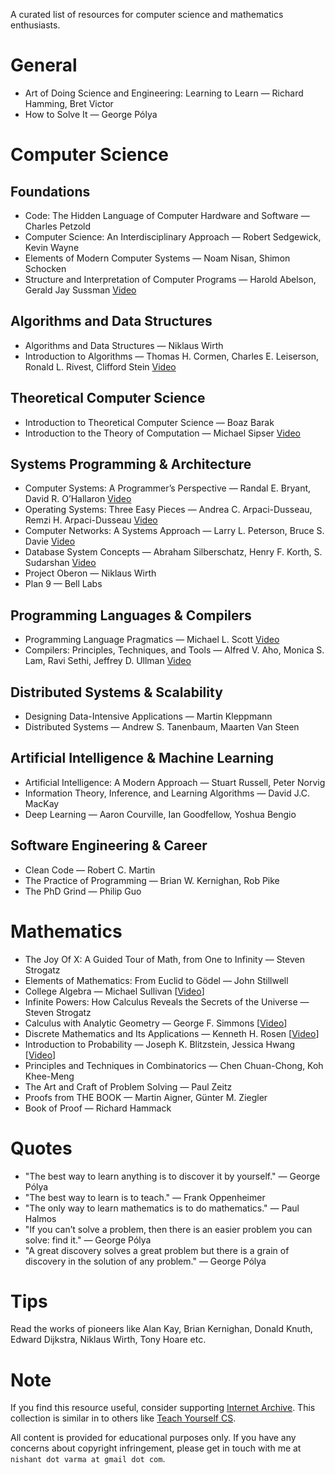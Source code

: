 A curated list of resources for computer science and mathematics enthusiasts.

# General

- Art of Doing Science and Engineering: Learning to Learn — Richard Hamming, Bret Victor
- How to Solve It — George Pólya

# Computer Science

## Foundations

- Code: The Hidden Language of Computer Hardware and Software — Charles Petzold
- Computer Science: An Interdisciplinary Approach — Robert Sedgewick, Kevin Wayne
- Elements of Modern Computer Systems — Noam Nisan, Shimon Schocken
- Structure and Interpretation of Computer Programs — Harold Abelson, Gerald Jay Sussman [Video](https://archive.org/details/mit-6001-structure-and-interpretation-of-computer-programs)

## Algorithms and Data Structures

- Algorithms and Data Structures — Niklaus Wirth
- Introduction to Algorithms — Thomas H. Cormen, Charles E. Leiserson, Ronald L. Rivest, Clifford Stein [Video](https://archive.org/details/mit-6006-introduction-to-algorithms)

## Theoretical Computer Science

- Introduction to Theoretical Computer Science — Boaz Barak
- Introduction to the Theory of Computation — Michael Sipser [Video](https://archive.org/details/mit-18404j-theory-of-computation)

## Systems Programming & Architecture

- Computer Systems: A Programmer’s Perspective — Randal E. Bryant, David R. O’Hallaron [Video](https://archive.org/details/cmu-15-213-introduction-to-computer-systems)
- Operating Systems: Three Easy Pieces — Andrea C. Arpaci-Dusseau, Remzi H. Arpaci-Dusseau [Video](https://archive.org/details/caltech-cs124-operating-systems)
- Computer Networks: A Systems Approach — Larry L. Peterson, Bruce S. Davie [Video](https://archive.org/details/stanford-cs144-introduction-to-computer-networking)
- Database System Concepts — Abraham Silberschatz, Henry F. Korth, S. Sudarshan [Video](https://archive.org/details/cmu-15-445-introduction-to-database-systems)
- Project Oberon — Niklaus Wirth
- Plan 9 — Bell Labs

## Programming Languages & Compilers

- Programming Language Pragmatics — Michael L. Scott [Video](https://archive.org/details/stonybrook-cse307-principles-of-programming-languages)
- Compilers: Principles, Techniques, and Tools — Alfred V. Aho, Monica S. Lam, Ravi Sethi, Jeffrey D. Ullman [Video](https://archive.org/details/coursera-compilers)

## Distributed Systems & Scalability

- Designing Data-Intensive Applications — Martin Kleppmann
- Distributed Systems — Andrew S. Tanenbaum, Maarten Van Steen

## Artificial Intelligence & Machine Learning

- Artificial Intelligence: A Modern Approach — Stuart Russell, Peter Norvig
- Information Theory, Inference, and Learning Algorithms — David J.C. MacKay
- Deep Learning — Aaron Courville, Ian Goodfellow, Yoshua Bengio

## Software Engineering & Career

- Clean Code — Robert C. Martin
- The Practice of Programming — Brian W. Kernighan, Rob Pike
- The PhD Grind — Philip Guo

# Mathematics

- The Joy Of X: A Guided Tour of Math, from One to Infinity — Steven Strogatz
- Elements of Mathematics: From Euclid to Gödel — John Stillwell
- College Algebra — Michael Sullivan [[Video](https://archive.org/details/umkc-math110-college-algebra)]
- Infinite Powers: How Calculus Reveals the Secrets of the Universe — Steven Strogatz
- Calculus with Analytic Geometry — George F. Simmons [[Video](https://archive.org/details/mit-1801-single-variable-calculus)]
- Discrete Mathematics and Its Applications — Kenneth H. Rosen [[Video](https://archive.org/details/ucb-cs70-discrete-mathematics-and-probability-theory)]
- Introduction to Probability — Joseph K. Blitzstein, Jessica Hwang [[Video](https://archive.org/details/harvard-stat110-probability)]
- Principles and Techniques in Combinatorics — Chen Chuan-Chong, Koh Khee-Meng
- The Art and Craft of Problem Solving — Paul Zeitz
- Proofs from THE BOOK — Martin Aigner, Günter M. Ziegler
- Book of Proof — Richard Hammack

# Quotes

- "The best way to learn anything is to discover it by yourself." — George Pólya
- "The best way to learn is to teach." — Frank Oppenheimer
- "The only way to learn mathematics is to do mathematics." — Paul Halmos
- "If you can’t solve a problem, then there is an easier problem you can solve: find it." — George Pólya
- "A great discovery solves a great problem but there is a grain of discovery in the solution of any problem." — George Pólya

# Tips

Read the works of pioneers like Alan Kay, Brian Kernighan, Donald Knuth, Edward Dijkstra, Niklaus Wirth, Tony Hoare etc.

# Note

If you find this resource useful, consider supporting [Internet Archive](https://archive.org/donate). This collection is similar in to others like [Teach Yourself CS](https://teachyourselfcs.com/).

All content is provided for educational purposes only. If you have any concerns about copyright infringement, please get in touch with me at `nishant dot varma at gmail dot com`.
